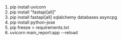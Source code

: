 1. pip install uvicorn
2. pip install "fastapi[all]"
3. pip install fastapi[all] sqlalchemy databases asyncpg
4. pip install python-jose
3. pip freeze > requirements.txt
2. uvicorn main_report:app --reload

